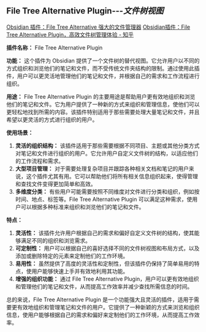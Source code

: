 ## File Tree Alternative Plugin---*文件树视图*
[Obsidian 插件：File Tree Alternative 强大的文件管理器](https://pkmer.cn/Pkmer-Docs/10-obsidian/obsidian%E7%A4%BE%E5%8C%BA%E6%8F%92%E4%BB%B6/file-tree-alternative/)
[Obsidian插件：File Tree Alternative Plugin，高效文件树管理体验 - 知乎](https://zhuanlan.zhihu.com/p/666831791)

**插件名称：** File Tree Alternative Plugin

**功能：** 这个插件为 Obsidian 提供了一个文件树的替代视图。它允许用户以不同的方式组织和浏览他们的笔记和文件，而不受传统文件夹结构的限制。通过使用此插件，用户可以更灵活地管理他们的笔记和文件，并根据自己的需求和工作流程进行组织。

**用途：** File Tree Alternative Plugin 的主要用途是帮助用户更有效地组织和浏览他们的笔记和文件。它为用户提供了一种新的方式来组织和管理信息，使他们可以更轻松地找到所需的内容。该插件特别适用于那些需要处理大量笔记和文件，并且希望以更灵活的方式进行组织的用户。

**使用场景：** 
1. **灵活的组织结构：** 该插件适用于那些需要根据不同项目、主题或其他分类方式对笔记和文件进行组织的用户。它允许用户自定义文件树的结构，以适应他们的工作流程和需求。
2. **大型项目管理：** 对于需要处理复杂项目并跟踪各种相关文档和笔记的用户来说，这个插件尤其有用。它可以帮助他们将所有相关信息组织起来，使得管理和查找文件变得更加简单和高效。
3. **多维度分类：** 有些用户可能需要按照不同维度对文件进行分类和组织，例如按时间、地点、标签等。File Tree Alternative Plugin 可以满足这种需求，使用户可以根据多种标准来组织和浏览他们的笔记和文件。

**特点：**
1. **灵活性：** 该插件允许用户根据自己的需求和偏好自定义文件树的结构，使其能够满足不同的组织和浏览需求。
2. **可定制性：** 用户可以根据自己的喜好选择不同的文件树视图和布局方式，以及添加或删除特定的元素来定制他们的工作环境。
3. **易用性：** 虽然提供了高度的灵活性和定制性，但该插件仍保持了简单易用的特点，使用户能够快速上手并有效地利用其功能。
4. **增强的组织功能：** 通过 File Tree Alternative Plugin，用户可以更有效地组织和管理他们的笔记和文件，从而提高工作效率并减少查找所需信息的时间。

总的来说，File Tree Alternative Plugin 是一个功能强大且灵活的插件，适用于需要更有效地组织和管理笔记和文件的用户。它提供了一种新颖的方式来浏览和组织信息，使用户能够根据自己的需求和偏好来定制他们的工作环境，从而提高工作效率。